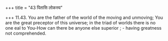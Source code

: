 +++
title = "43 पितासि लोकस्य"

+++
11.43. You are the father of the world of the moving and unmoving; You
are the great preceptor of this universe; in the triad of worlds there
is no one eal to You-How can there be anyone else superior ; - having
greatness not comprehended.
